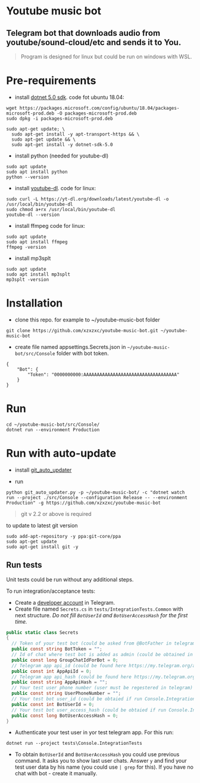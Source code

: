 
# Youtube music bot

## Telegram bot that downloads audio from youtube/sound-cloud/etc and sends it to You.

> Program is designed for linux but could be run on windows with WSL.

# Pre-requirements

- install [dotnet 5.0 sdk](https://docs.microsoft.com/en-us/dotnet/core/install/linux-ubuntu).
code fot ubuntu 18.04:
```
wget https://packages.microsoft.com/config/ubuntu/18.04/packages-microsoft-prod.deb -O packages-microsoft-prod.deb
sudo dpkg -i packages-microsoft-prod.deb

sudo apt-get update; \
  sudo apt-get install -y apt-transport-https && \
  sudo apt-get update && \
  sudo apt-get install -y dotnet-sdk-5.0
```

- install python (needed for youtube-dl)
```
sudo apt update
sudo apt install python
python --version
```

- install [youtube-dl](https://github.com/ytdl-org/youtube-dl#installation).
code for linux:
```
sudo curl -L https://yt-dl.org/downloads/latest/youtube-dl -o /usr/local/bin/youtube-dl
sudo chmod a+rx /usr/local/bin/youtube-dl
youtube-dl --version
```
- install ffmpeg
code for linux:
```
sudo apt update
sudo apt install ffmpeg
ffmpeg -version
```
- install mp3splt
```
sudo apt update
sudo apt install mp3splt
mp3splt -version
```

# Installation

- clone this repo. for example to ~/youtube-music-bot folder
```
git clone https://github.com/xzxzxc/youtube-music-bot.git ~/youtube-music-bot
```

- create file named appsettings.Secrets.json in `~/youtube-music-bot/src/Console` folder with bot token.
 
```
{
	"Bot": {
		"Token": "0000000000:AAAAAAAAAAAAAAAAAAAAAAAAAAAAAAAAAAA"
	}
}
```

# Run

```
cd ~/youtube-music-bot/src/Console/
dotnet run --environment Production
```

# Run with auto-update

- install [git_auto_updater](https://github.com/xzxzxc/git_auto_updater)

- run
```
python git_auto_updater.py -p ~/youtube-music-bot/ -c "dotnet watch run --project ./src/Console --configuration Release -- --environment Production" -g https://github.com/xzxzxc/youtube-music-bot
```

> git v 2.2 or above is required

to update to latest git version
```
sudo add-apt-repository -y ppa:git-core/ppa
sudo apt-get update
sudo apt-get install git -y
```
## Run tests

Unit tests could be run without any additional steps.

To run integration/acceptance tests:
 - Create a [developer account](https://my.telegram.org/) in Telegram.
 - Create file named `Secrets.cs` in `tests/IntegrationTests.Common` with next structure. _Do not fill `BotUserId` and `BotUserAccessHash` for the first time._
```c#
public static class Secrets
{
  // Token of your test bot (could be asked from @BotFather in telegram) 
  public const string BotToken = "";
  // Id of chat where test bot is added as admin (could be obtained in debug) 
  public const long GroupChatIdForBot = 0;
  // Telegram app api_id (could be found here https://my.telegram.org/apps)
  public const int AppApiId = 0;
  // Telegram app api_hash (could be found here https://my.telegram.org/apps)
  public const string AppApiHash = "";
  // Your test user phone number (user must be regestered in telegram)
  public const string UserPhoneNumber = "";
  // Your test bot user_id (could be obtaied if run Console.IntegrationTests as a program)
  public const int BotUserId = 0;
  // Your test bot user_access_hash (could be obtaied if run Console.IntegrationTests as a program)
  public const long BotUserAccessHash = 0;
}
```
 - Authenticate your test user in yor test telegram app. For this run:
```
dotnet run --project tests\Console.IntegrationTests
```
 - To obtain `BotUserId` and `BotUserAccessHash` you could use previous command. It asks you to show last user chats. Answer `y` and find your test user data by his name (you could use `| grep` for this). If you have no chat with bot - create it manually.
